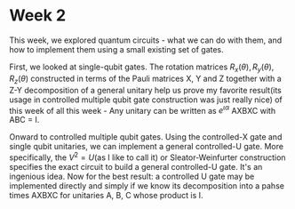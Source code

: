 # Week 2
This week, we explored quantum circuits - what we can do with them, and how to implement them using a small existing set of gates.

First, we looked at single-qubit gates. The rotation matrices $R_x(\theta), R_y(\theta), R_z(\theta)$ constructed in terms of the Pauli matrices X, Y and Z together with a Z-Y decomposition of a general unitary help us prove my favorite result(its usage in controlled multiple qubit gate construction was just really nice) of this week of all this week - Any unitary can be written as $e^{\iota \alpha}$ AXBXC with ABC = I.

Onward to controlled multiple qubit gates. Using the controlled-X gate and single qubit unitaries, we can implement a general controlled-U gate. More specifically, the $V^2 = U$(as I like to call it) or Sleator-Weinfurter construction specifies the exact circuit to build a general controlled-U gate. It's an ingenious idea. Now for the best result: a controlled U gate may be implemented directly and simply if we know its decomposition into a pahse times AXBXC for unitaries A, B, C whose product is I.
